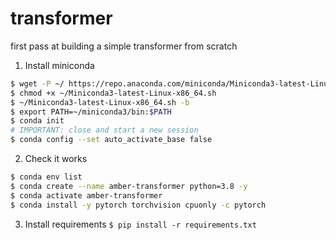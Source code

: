 # transformer
first pass at building a simple transformer from scratch

1. Install miniconda
```sh
$ wget -P ~/ https://repo.anaconda.com/miniconda/Miniconda3-latest-Linux-x86_64.sh
$ chmod +x ~/Miniconda3-latest-Linux-x86_64.sh
$ ~/Miniconda3-latest-Linux-x86_64.sh -b
$ export PATH=~/miniconda3/bin:$PATH
$ conda init
# IMPORTANT: close and start a new session
$ conda config --set auto_activate_base false
```

2. Check it works
```sh
$ conda env list
$ conda create --name amber-transformer python=3.8 -y
$ conda activate amber-transformer
$ conda install -y pytorch torchvision cpuonly -c pytorch
```

3. Install requirements
`$ pip install -r requirements.txt`
